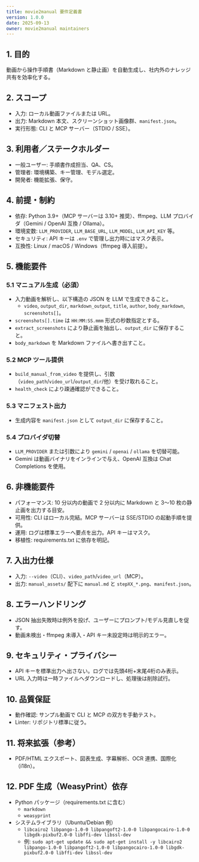 ```yaml
---
title: movie2manual 要件定義書
version: 1.0.0
date: 2025-09-13
owner: movie2manual maintainers
---
```


## 1. 目的
動画から操作手順書（Markdown と静止画）を自動生成し、社内外のナレッジ共有を効率化する。

## 2. スコープ
- 入力: ローカル動画ファイルまたは URL。
- 出力: Markdown 本文、スクリーンショット画像群、`manifest.json`。
- 実行形態: CLI と MCP サーバー（STDIO / SSE）。

## 3. 利用者／ステークホルダー
- 一般ユーザー: 手順書作成担当、QA、CS。
- 管理者: 環境構築、キー管理、モデル選定。
- 開発者: 機能拡張、保守。

## 4. 前提・制約
- 依存: Python 3.9+（MCP サーバーは 3.10+ 推奨）、ffmpeg、LLM プロバイダ（Gemini / OpenAI 互換 / Ollama）。
- 環境変数: `LLM_PROVIDER`, `LLM_BASE_URL`, `LLM_MODEL`, `LLM_API_KEY` 等。
- セキュリティ: API キーは `.env` で管理し出力時にはマスク表示。
- 互換性: Linux / macOS / Windows（ffmpeg 導入前提）。

## 5. 機能要件
### 5.1 マニュアル生成（必須）
- 入力動画を解析し、以下構造の JSON を LLM で生成できること。
  - `video`, `output_dir`, `markdown_output`, `title`, `author`, `body_markdown`, `screenshots[]`。
- `screenshots[].time` は `HH:MM:SS.mmm` 形式の秒数指定とする。
- `extract_screenshots` により静止画を抽出し、`output_dir` に保存すること。
- `body_markdown` を Markdown ファイルへ書き出すこと。

### 5.2 MCP ツール提供
- `build_manual_from_video` を提供し、引数（`video_path`/`video_url`/`output_dir`/他）を受け取れること。
- `health_check` により疎通確認ができること。

### 5.3 マニフェスト出力
- 生成内容を `manifest.json` として `output_dir` に保存すること。

### 5.4 プロバイダ切替
- `LLM_PROVIDER` または引数により `gemini` / `openai` / `ollama` を切替可能。
- Gemini は動画バイナリをインラインで与え、OpenAI 互換は Chat Completions を使用。

## 6. 非機能要件
- パフォーマンス: 10 分以内の動画で 2 分以内に Markdown と 3〜10 枚の静止画を出力する目安。
- 可用性: CLI はローカル完結。MCP サーバーは SSE/STDIO の起動手順を提供。
- 運用: ログは標準エラーへ要点を出力。API キーはマスク。
- 移植性: requirements.txt に依存を明記。

## 7. 入出力仕様
- 入力: `--video`（CLI）、`video_path`/`video_url`（MCP）。
- 出力: `manual_assets/` 配下に `manual.md` と `stepXX_*.png`、`manifest.json`。

## 8. エラーハンドリング
- JSON 抽出失敗時は例外を投げ、ユーザーにプロンプト/モデル見直しを促す。
- 動画未検出・ffmpeg 未導入・API キー未設定時は明示的エラー。

## 9. セキュリティ・プライバシー
- API キーを標準出力へ出さない。ログでは先頭4桁+末尾4桁のみ表示。
- URL 入力時は一時ファイルへダウンロードし、処理後は削除試行。

## 10. 品質保証
- 動作確認: サンプル動画で CLI と MCP の双方を手動テスト。
- Linter: リポジトリ標準に従う。

## 11. 将来拡張（参考）
- PDF/HTML エクスポート、図表生成、字幕解析、OCR 連携、国際化（i18n）。

## 12. PDF 生成（WeasyPrint）依存
- Python パッケージ（requirements.txt に含む）
  - `markdown`
  - `weasyprint`
- システムライブラリ（Ubuntu/Debian 例）
  - `libcairo2 libpango-1.0-0 libpangoft2-1.0-0 libpangocairo-1.0-0 libgdk-pixbuf2.0-0 libffi-dev libssl-dev`
  - 例: `sudo apt-get update && sudo apt-get install -y libcairo2 libpango-1.0-0 libpangoft2-1.0-0 libpangocairo-1.0-0 libgdk-pixbuf2.0-0 libffi-dev libssl-dev`


